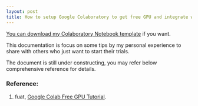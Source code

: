 ```yaml
---
layout: post
title: How to setup Google Colaboratory to get free GPU and integrate with Google drive?
---
```


[You can download my Colaboratory Notebook template](https://github.com/Cheng-Lin-Li/Cheng-Lin-Li.github.io/blob/master/resources/2018-04-04/GoogleColaboratoryNotebookTemplate.ipynb) if you want.

This documentation is focus on some tips by my personal experience to share with others who just want to start their trials. 

The document is still under constructing, you may refer below comprehensive reference for details.

### Reference:
1. fuat, [Google Colab Free GPU Tutorial](https://medium.com/deep-learning-turkey/google-colab-free-gpu-tutorial-e113627b9f5d).

